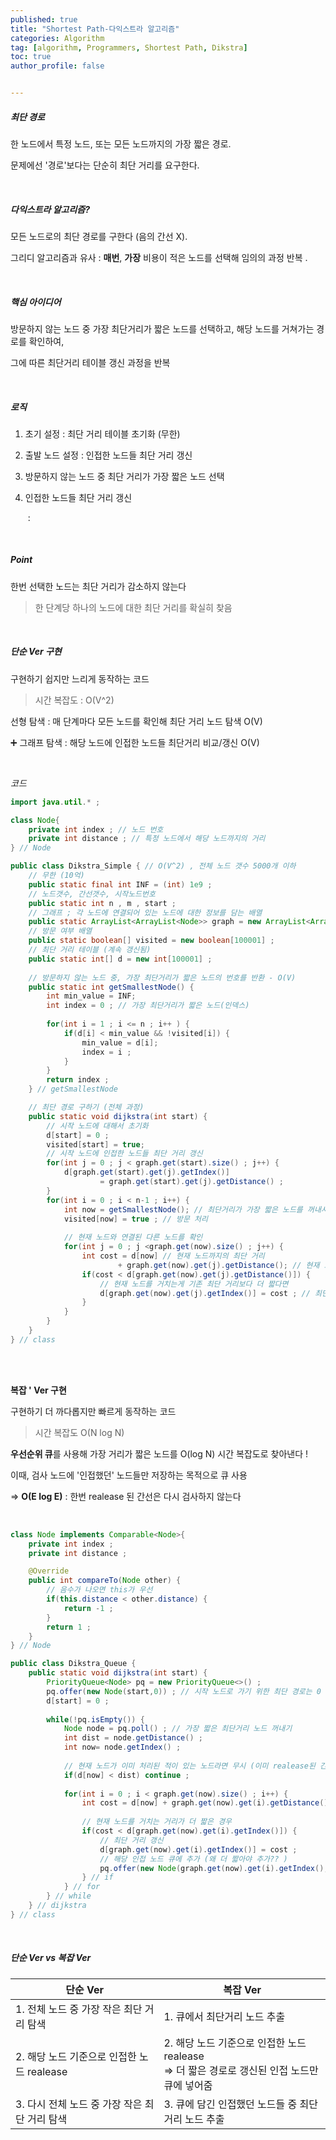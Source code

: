 ```yaml
---
published: true
title: "Shortest Path-다익스트라 알고리즘" 
categories: Algorithm 
tag: [algorithm, Programmers, Shortest Path, Dikstra] 
toc: true
author_profile: false 


---
```




##### 최단 경로

한 노드에서 특정 노드, 또는 모든 노드까지의 가장 짧은 경로.

문제에선 '경로'보다는 단순히 최단 거리를 요구한다. 



<br>



##### 다익스트라 알고리즘?  

모든 노드로의 최단 경로를 구한다 (음의 간선 X). 

그리디 알고리즘과 유사 : **매번**, **가장** 비용이 적은 노드를 선택해 임의의 과정 반복 . 

<br>





##### 핵심 아이디어 

방문하지 않는 노드 중 가장 최단거리가 짧은 노드를 선택하고, 해당 노드를 거쳐가는 경로를 확인하여,  

그에 따른 최단거리 테이블 갱신 과정을 반복 

<br>



##### 로직 

1. 초기 설정 : 최단 거리 테이블 초기화 (무한)

2. 출발 노드 설정 : 인접한 노드들 최단 거리 갱신

3. 방문하지 않는 노드 중 최단 거리가 가장 짧은 노드 선택

4. 인접한 노드들 최단 거리 갱신

   ​		: 

<br>



##### Point 

한번 선택한 노드는 최단 거리가 감소하지 않는다 

> 한 단계당 하나의 노드에 대한 최단 거리를 확실히 찾음 

<br>



##### 단순 Ver 구현

구현하기 쉽지만 느리게 동작하는 코드 



>  시간 복잡도 : O(V^2)

선형 탐색 : 매 단계마다 모든 노드를 확인해 최단 거리 노드 탐색 O(V) 

➕ 그래프 탐색 : 해당 노드에 인접한 노드들 최단거리 비교/갱신 O(V)

<br>

*코드*

```java 
import java.util.* ; 

class Node{
	private int index ; // 노드 번호 
	private int distance ; // 특정 노드에서 해당 노드까지의 거리 
} // Node 

public class Dikstra_Simple { // O(V^2) , 전체 노드 갯수 5000개 이하 
	// 무한 (10억)
	public static final int INF = (int) 1e9 ;   
	// 노드갯수, 간선갯수, 시작노드번호 
	public static int n , m , start ; 
	// 그래프 ; 각 노드에 연결되어 있는 노드에 대한 정보를 담는 배열 
	public static ArrayList<ArrayList<Node>> graph = new ArrayList<ArrayList<Node>>() ; 
	// 방문 여부 배열 
	public static boolean[] visited = new boolean[100001] ; 
	// 최단 거리 테이블 (계속 갱신됨) 
	public static int[] d = new int[100001] ; 
	
	// 방문하지 않는 노드 중, 가장 최단거리가 짧은 노드의 번호를 반환 - O(V) 
	public static int getSmallestNode() { 
		int min_value = INF; 
		int index = 0 ; // 가장 최단거리가 짧은 노드(인덱스) 
		
		for(int i = 1 ; i <= n ; i++ ) {
			if(d[i] < min_value && !visited[i]) {
				min_value = d[i]; 
				index = i ; 
			}
		}
		return index ; 
	} // getSmallestNode

	// 최단 경로 구하기 (전체 과정) 
	public static void dijkstra(int start) {
		// 시작 노드에 대해서 초기화 
		d[start] = 0 ; 
		visited[start] = true; 	
		// 시작 노드에 인접한 노드들 최단 거리 갱신  
		for(int j = 0 ; j < graph.get(start).size() ; j++) { 
			d[graph.get(start).get(j).getIndex()] 
					= graph.get(start).get(j).getDistance() ; 
		}
		for(int i = 0 ; i < n-1 ; i++) {
			int now = getSmallestNode(); // 최단거리가 가장 짧은 노드를 꺼내서 
			visited[now] = true ; // 방문 처리 
			
			// 현재 노드와 연결된 다른 노드를 확인 
			for(int j = 0 ; j <graph.get(now).size() ; j++) {
				int cost = d[now] // 현재 노드까지의 최단 거리 
						+ graph.get(now).get(j).getDistance(); // 현재 노드에서 해당 노드까지의 거리
				if(cost < d[graph.get(now).get(j).getDistance()]) {
					// 현재 노드를 거치는게 기존 최단 거리보다 더 짧다면
					d[graph.get(now).get(j).getIndex()] = cost ; // 최단거리 갱신
				}
			}		
		}	
	}
} // class 
```

<br> <br>



**복잡 ' Ver 구현**

구현하기 더 까다롭지만 빠르게 동작하는 코드 



> 시간 복잡도 O(N log N)

**우선순위 큐**를 사용해 가장 거리가 짧은 노드를 O(log N) 시간 복잡도로 찾아낸다 ! 

이때, 검사 노드에 '인접했던' 노드들만 저장하는 목적으로 큐 사용

=> **O(E log E)**  : 한번 realease 된 간선은 다시 검사하지 않는다 

<br>



```java
class Node implements Comparable<Node>{
	private int index ; 
	private int distance ; 

	@Override
	public int compareTo(Node other) {
		// 음수가 나오면 this가 우선 
		if(this.distance < other.distance) {
			return -1 ; 
		}
		return 1 ; 
	}
} // Node 

public class Dikstra_Queue {    
	public static void dijkstra(int start) {
		PriorityQueue<Node> pq = new PriorityQueue<>() ; 
		pq.offer(new Node(start,0)) ; // 시작 노드로 가기 위한 최단 경로는 0 
		d[start] = 0 ; 
		
		while(!pq.isEmpty()) {
			Node node = pq.poll() ; // 가장 짧은 최단거리 노드 꺼내기 
			int dist = node.getDistance() ; 
			int now= node.getIndex() ; 
			
			// 현재 노드가 이미 처리된 적이 있는 노드라면 무시 (이미 realease된 간선)
			if(d[now] < dist) continue ; 
			
			for(int i = 0 ; i < graph.get(now).size() ; i++) {
				int cost = d[now] + graph.get(now).get(i).getDistance() ; // 인접 노드들 방문 
				
				// 현재 노드를 거치는 거리가 더 짧은 경우 
				if(cost < d[graph.get(now).get(i).getIndex()]) {
					// 최단 거리 갱신 
					d[graph.get(now).get(i).getIndex()] = cost ; 
					// 해당 인접 노드 큐에 추가 (왜 더 짧아야 추가?? ) 
					pq.offer(new Node(graph.get(now).get(i).getIndex(), cost)); 
				} // if 
			} // for 
		} // while
	} // dijkstra
} // class
```



<br>



##### 단순 Ver vs 복잡 Ver 

| 단순 Ver                                      | 복잡 Ver                                                     |
| --------------------------------------------- | ------------------------------------------------------------ |
| 1. 전체 노드 중 가장 작은 최단 거리 탐색      | 1. 큐에서 최단거리 노드 추출                                 |
| 2. 해당 노드 기준으로 인접한 노드 realease    | 2. 해당 노드 기준으로 인접한 노드 realease <br />=> 더 짧은 경로로 갱신된 인접 노드만 큐에 넣어줌 |
| 3. 다시 전체 노드 중 가장 작은 최단 거리 탐색 | 3. 큐에 담긴 인접했던 노드들 중 최단 거리 노드 추출          |

<br>

<br>
